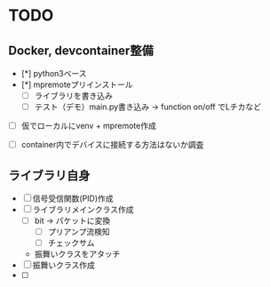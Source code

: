 # TODO

## Docker, devcontainer整備

* [*] python3ベース
* [*] mpremoteプリインストール
   * [ ] ライブラリを書き込み
   * [ ] テスト（デモ）main.py書き込み -> function on/off でLチカなど
* [ ] 仮でローカルにvenv + mpremote作成
* [ ] container内でデバイスに接続する方法はないか調査


## ライブラリ自身

* [ ] 信号受信関数(PID)作成
* [ ] ライブラリメインクラス作成
   * [ ] bit -> パケットに変換
      * [ ] プリアンプ流検知
      * [ ] チェックサム
   * 振舞いクラスをアタッチ
* [ ] 振舞いクラス作成
* [ ] 